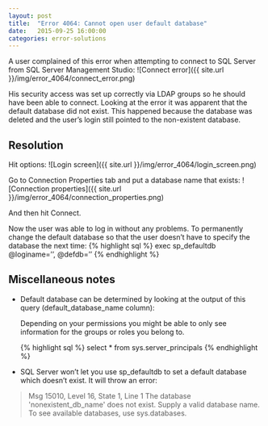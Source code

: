 ```yaml
---
layout: post
title:  "Error 4064: Cannot open user default database"
date:   2015-09-25 16:00:00
categories: error-solutions
---
```


A user complained of this error when attempting to connect to SQL Server from SQL Server Management Studio:
![Connect error]({{ site.url }}/img/error_4064/connect_error.png)

His security access was set up correctly via LDAP groups so he should have been able to connect. Looking at the error it was apparent that the default database did not exist. This happened because the database was deleted and the user’s login still pointed to the non-existent database.

## Resolution
Hit options:
![Login screen]({{ site.url }}/img/error_4064/login_screen.png)

Go to Connection Properties tab and put a database name that exists:
![Connection properties]({{ site.url }}/img/error_4064/connection_properties.png)

And then hit Connect.

Now the user was able to log in without any problems. To permanently change the default database so that the user doesn’t have to specify the database the next time:
{% highlight sql %}
exec sp_defaultdb @loginame=’<login>’, @defdb=’<database that exists>’
{% endhighlight %}

## Miscellaneous notes
*	Default database can be determined by looking at the output of this query (default\_database\_name column):

	Depending on your permissions you might be able to only see information for the groups or roles you belong to.
	
	{% highlight sql %}
	select * from sys.server_principals
	{% endhighlight %}
	
* 	SQL Server won’t let you use sp_defaultdb to set a default database which doesn’t exist. It will throw an error:

> Msg 15010, Level 16, State 1, Line 1
> The database 'nonexistent\_db\_name' does not exist. Supply a valid database name. To see available databases, use sys.databases. 